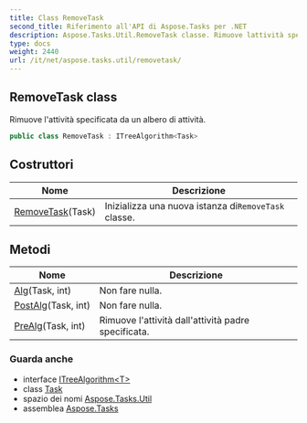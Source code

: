 ```yaml
---
title: Class RemoveTask
second_title: Riferimento all'API di Aspose.Tasks per .NET
description: Aspose.Tasks.Util.RemoveTask classe. Rimuove lattività specificata da un albero di attività.
type: docs
weight: 2440
url: /it/net/aspose.tasks.util/removetask/
---
```

## RemoveTask class

Rimuove l'attività specificata da un albero di attività.

```csharp
public class RemoveTask : ITreeAlgorithm<Task>
```

## Costruttori

| Nome | Descrizione |
| --- | --- |
| [RemoveTask](removetask/)(Task) | Inizializza una nuova istanza di`RemoveTask` classe. |

## Metodi

| Nome | Descrizione |
| --- | --- |
| [Alg](../../aspose.tasks.util/removetask/alg/)(Task, int) | Non fare nulla. |
| [PostAlg](../../aspose.tasks.util/removetask/postalg/)(Task, int) | Non fare nulla. |
| [PreAlg](../../aspose.tasks.util/removetask/prealg/)(Task, int) | Rimuove l'attività dall'attività padre specificata. |

### Guarda anche

* interface [ITreeAlgorithm&lt;T&gt;](../itreealgorithm-1/)
* class [Task](../../aspose.tasks/task/)
* spazio dei nomi [Aspose.Tasks.Util](../../aspose.tasks.util/)
* assemblea [Aspose.Tasks](../../)


